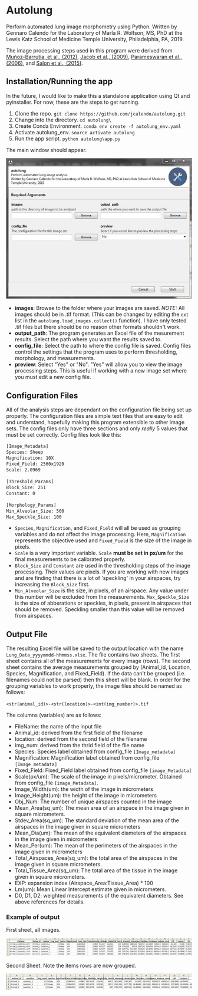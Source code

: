 # Autolung

Perform automated lung image morphometry using Python. Written by Gennaro Calendo for the Laboratory of Marla R. Wolfson, MS, PhD at  the Lewis Katz School of Medicine Temple University, Philadelphia, PA, 2019.

The image processing steps used in this program were derived from [Muñoz-Barrutia, et al., (2012)](https://www.ncbi.nlm.nih.gov/pubmed/23197972), [Jacob et al., (2009)](https://www.ncbi.nlm.nih.gov/pubmed/19688093), [Parameswaran et al., (2006)](https://www.ncbi.nlm.nih.gov/pubmed/16166240), and [Salon et al., (2015)](https://www.ncbi.nlm.nih.gov/pubmed/25695836).

## Installation/Running the app

In the future, I would like to make this a standalone application using Qt and pyinstaller. For now, these are the steps to get running.

1. Clone the repo. `git clone https://github.com/jcalendo/autolung.git`
2. Change into the directory. `cd autolung\`
3. Create Conda Environment. `conda env create -f autolung_env.yaml`
4. Activate autolung_env. `source activate autolung`
5. Run the app script. `python autolung\app.py`

The main window should appear.

![Main_Window](docs/images/main_window.JPG)

- **images**: Browse to the folder where your images are saved. *NOTE:* All images should be in .tif format. (This can be changed by editing the `ext` list in the `autolung.load_images.collect()` function). I have only tested .tif files but there should be no reason other formats shouldn't work.
- **output_path**: The program generates an Excel file of the mesurement results. Select the path where you want the results saved to.
- **config_file**: Select the path to where the config file is saved. Config files control the settings that the program uses to perform thresholding, morphology, and measurements.
- **preview**: Select "Yes" or "No". "Yes" will allow you to view the image processing steps. This is useful if working with a new image set where you must edit a new config file.

## Configuration Files

All of the analysis steps are dependant on the configuration file being set up properly. The configuration files are simple text files that are easy to edit and understand, hopefully making this program extensible to other image sets. The config files only have three sections and only *really* 5 values that must be set correctly. Config files look like this:

```
[Image_Metadata]
Species: Sheep
Magnification: 10X
Fixed_Field: 2560x1920
Scale: 2.0969

[Threshold_Params]
Block_Size: 251
Constant: 0

[Morphology_Params]
Min_Alveolar_Size: 500
Max_Speckle_Size: 100
```

- `Species`, `Magnification`, and `Fixed_Field` will all be used as grouping variables and do not affect the image processing. Here, `Magnification` represents the objective used and `Fixed_Field` is the size of the image in pixels.
- `Scale` is a very important variable. `Scale` **must be set in px/um** for the final measurements to be calibrated properly.
- `Block_Size` and `Constant` are used in the thresholding steps of the image processing. Their values are pixels. If you are working with new images and are finding that there is a lot of 'speckling' in your airspaces, try increasing the `Block_Size` first.
- `Min_Alveolar_Size` is the size, in pixels, of an airspace. Any value under this number will be excluded from the measurements. `Max_Speckle_Size` is the size of abberations or speckles, in pixels, present in airspaces that should be removed. Speckling smaller than this value will be removed from airspaces.

## Output File

The resulting Excel file will be saved to the output location with the name `Lung_Data_yyyymmdd-hhmmss.xlsx`. The file contains two sheets. The first sheet contains all of the measurements for every image (rows). The second sheet contains the average measurements grouped by (Animal_id, Location, Species, Magnification, and Fixed_Field). If the data can't be grouped (i.e. filenames could not be parsed) then this sheet will be blank.  In order for the grouping variables to work properly, the image files should be named as follows:

`<str(animal_id)>-<str(location)>-<int(img_number)>.tif`

The columns (variables) are as follows:

- FileName: the name of the input file
- Animal_id: derived from the first field of the filename
- location: derived from the second field of the filename
- img_num: derived from the thrid field of the file name
- Species: Species label obtained from config_file `[Image_metadata]`
- Magnification: Magnification label obtained from config_file `[Image_metadata]`
- Fixed_Field: Fixed_Field label obtained from config_file `[image_Metadata]`
- Scale(px/um): The scale of the image in pixels/micrometer. Obtained from config_file `[image_Metadata]`.
- Image_Width(um): the width of the image in micrometers
- Image_Height(um): the height of the image in micrometers
- Obj_Num: The number of unique airspaces counted in the image
- Mean_Area(sq_um): The mean area of an airspace in the image given in square micrometers.
- Stdev_Area(sq_um): The standard deviation of the mean area of the airspaces in the image given in square micrometers
- Mean_Dia(um): The mean of the equivalent diameters of the airspaces in the image given in micrometers
- Mean_Per(um): The mean of the perimeters of the airspaces in the image given in micrometers
- Total_Airspaces_Area(sq_um): the total area of the airspaces in the image given in square micrometers.
- Total_Tissue_Area(sq_um): The total area of the tissue in the image given in square micrometers.
- EXP: expansion index (Airspace_Area:Tissue_Area) * 100
- Lm(um): Mean Linear Intercept estimate given in micrometers.
- D0, D1, D2: weighted measurements of the equivalent diameters. See above references for details.

### Example of output

First sheet, all images.

![Sheet_1](docs/images/sheet_1.JPG)

Second Sheet. Note the items rows are now grouped.

![Sheet_2](docs/images/sheet_2.JPG)
